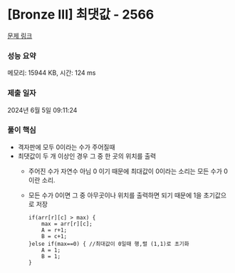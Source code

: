 # [Bronze III] 최댓값 - 2566 

[문제 링크](https://www.acmicpc.net/problem/2566) 

### 성능 요약

메모리: 15944 KB, 시간: 124 ms

### 제출 일자

2024년 6월 5일 09:11:24

### 풀이 핵심
- 격자판에 모두 0이라는 수가 주어질때
- 최댓값이 두 개 이상인 경우 그 중 한 곳의 위치를 출력
  - 주어진 수가 자연수 아님 0 이기 때문에 최대값이 0이라는 소리는 모든 수가 0이란 소리.
  - 모든 수가 0이면 그 중 아무곳이나 위치를 출력하면 되기 때문에 1을 초기값으로 저장

		if(arr[r][c] > max) {
			max = arr[r][c];
			A = r+1; 
			B = c+1;
		}else if(max==0) { //최대값이 0일때 행,렬 (1,1)로 초기화
			A = 1; 
			B = 1; 
		}
